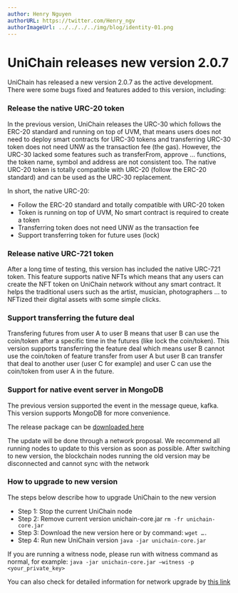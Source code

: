 ```yaml
---
author: Henry Nguyen
authorURL: https://twitter.com/Henry_ngv
authorImageUrl: ../../../../img/blog/identity-01.png
---
```


# UniChain releases new version 2.0.7

UniChain has released a new version 2.0.7 as the active development. There were some bugs fixed and features added to this version, including: 

### Release the native URC-20 token
In the previous version, UniChain releases the URC-30 which follows the ERC-20 standard and running on top of UVM, that means users does not need to deploy smart contracts for URC-30 tokens and transferring URC-30 token does not need UNW as the transaction fee (the gas). However, the URC-30 lacked some features such as transferFrom, approve … functions, the token name, symbol and address are not consistent too. 
The native URC-20 token is totally compatible with URC-20 (follow the ERC-20 standard) and can be used as the URC-30 replacement. 

In short, the native URC-20: 
- Follow the ERC-20 standard and totally compatible with URC-20 token
- Token is running on top of UVM, No smart contract is required to create a token
- Transferring token does not need UNW as the transaction fee 
- Support transferring token for future uses (lock)

### Release native URC-721 token
After a long time of testing, this version has included the native URC-721 token. This feature supports native NFTs which means that any users can create the NFT token on UniChain network without any smart contract. It helps the traditional users such as the artist, musician, photographers … to NFTized their digital assets with some simple clicks. 

### Support transferring the future deal 
Transfering futures from user A to user B means that user B can use the coin/token after a specific time in the futures (like lock the coin/token). This version supports transferring the feature deal which means user B cannot use the coin/token of feature transfer from user A but user B can transfer that deal to another user (user C for example) and user C can use the coin/token from user A in the future.

### Support for native event server in MongoDB
The previous version supported the event in the message queue, kafka. This version supports MongoDB for more convenience. 

The release package can be [downloaded here](https://github.com/uniworld-io/unichain-core/releases/tag/v2.0.7)  

The update will be done through a network proposal. We recommend all running nodes to update to this version as soon as possible. After switching to new version, the blockchain nodes running the old version may be disconnected and cannot sync with the network

### How to upgrade to new version 
The steps below describe how to upgrade UniChain to the new version

- Step 1: Stop the current UniChain node 
- Step 2: Remove current version unichain-core.jar ```rm -fr unichain-core.jar```
- Step 3: Download the new version here or by command: ```wget ….```
- Step 4: Run new UniChain version ```java -jar unichain-core.jar```

If you are running a witness node, please run with witness command as normal, for example: ```java -jar unichain-core.jar –witness -p <your_private_key> ```

You can also check for detailed information for network upgrade by [this link](../docs/networkUpgrade)


